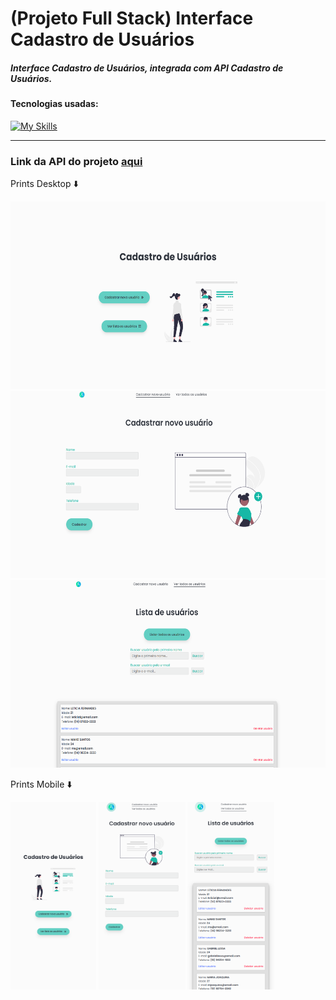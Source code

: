 <h1>(Projeto Full Stack) Interface Cadastro de Usuários</h1>

<h5>Interface Cadastro de Usuários, integrada com API Cadastro de Usuários.</h5>

<h4>Tecnologias usadas:</h4>

[![My Skills](https://skillicons.dev/icons?i=html,css,js,vite,react,styledcomponents)](https://skillicons.dev)

<hr>

<h3>Link da API do projeto <a href="https://github.com/lucasfgaldinos/api-cadastro-de-usuarios">aqui</a></h3>

<div>
  <p>Prints Desktop ⬇️</p>
  <img height="300" src="./src/assets/prints/print-desktop-home.png" alt="Print da página Home da aplicação em Desktop" />
  <img height="300" src="./src/assets/prints/print-desktop-register.png" alt="Print da página Cadastrar da aplicação em Desktop" />
  <img height="300" src="./src/assets/prints/print-desktop-users.png" alt="Print da página Lista de Usuários da aplicação em Desktop" />
  <br/>
  <p>Prints Mobile ⬇️</p>
  <img height="300" src="./src/assets/prints/print-mobile-home.png" alt="Print da página Home da aplicação em Mobile" />
  <img height="300" src="./src/assets/prints/print-mobile-register.png" alt="Print da página Home da aplicação em Mobile" />
  <img height="300" src="./src/assets/prints/print-mobile-users.png" alt="Print da página Home da aplicação em Mobile" />
</div>
